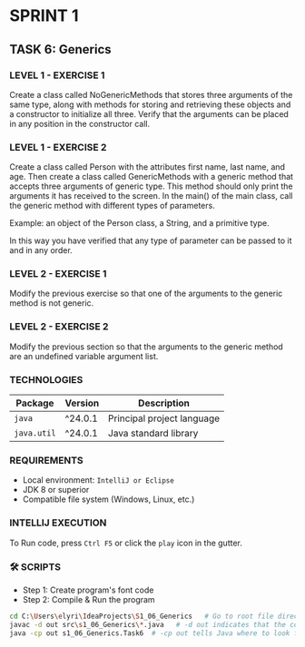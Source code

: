 # SPRINT 1
## TASK 6: Generics

### LEVEL 1 - EXERCISE 1
Create a class called NoGenericMethods that stores three 
arguments of the same type, along with methods for storing 
and retrieving these objects and a constructor to 
initialize all three. Verify that the arguments can be 
placed in any position in the constructor call.

### LEVEL 1 - EXERCISE 2
Create a class called Person with the attributes first 
name, last name, and age. Then create a class called 
GenericMethods with a generic method that accepts three 
arguments of generic type. This method should only print 
the arguments it has received to the screen. In the main() 
of the main class, call the generic method with different 
types of parameters.

Example: an object of the Person class, a String, and a 
primitive type.

In this way you have verified that any type of parameter 
can be passed to it and in any order.

### LEVEL 2 - EXERCISE 1
Modify the previous exercise so that one of the arguments 
to the generic method is not generic.

### LEVEL 2 - EXERCISE 2
Modify the previous section so that the arguments to the 
generic method are an undefined variable argument list.

### TECHNOLOGIES
| Package                    | Version | Description                |
|----------------------------|---------|----------------------------|
| `java`                     | ^24.0.1 | Principal project language |
| `java.util`                | ^24.0.1 | Java standard library      |

### REQUIREMENTS
- Local environment: `IntelliJ or Eclipse`
- JDK 8 or superior
- Compatible file system (Windows, Linux, etc.)
###  INTELLIJ EXECUTION
To Run code, press `Ctrl F5` or click the `play` icon in the gutter.

### 🛠️ SCRIPTS

- Step 1: Create program's font code
- Step 2: Compile & Run the program

```bash
cd C:\Users\elyri\IdeaProjects\S1_06_Generics   # Go to root file directory
javac -d out src\s1_06_Generics\*.java   # -d out indicates that the compiled .classes will be placed in an out folder
java -cp out s1_06_Generics.Task6  # -cp out tells Java where to look for the .class
```